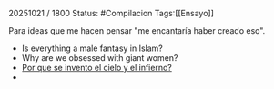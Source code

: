 20251021 / 1800
Status: #Compilacion
Tags:[[Ensayo]] 

Para ideas que me hacen pensar "me encantaría haber creado eso". 

- Is everything a male fantasy in Islam?
- Why are we obsessed with giant women? 
- [Por que se invento el cielo y el infierno? ](https://bibliotequeando.substack.com/p/por-que-se-invento-el-cielo-y-el)
- 